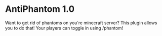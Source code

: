# AntiPhantom 1.0

Want to get rid of phantoms on you're minecraft server? This plugin allows you to do that! Your players can toggle in using /phantom!
